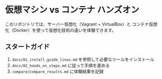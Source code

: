 # 仮想マシン vs コンテナ ハンズオン

このリポジトリでは、サーバー仮想化（Vagrant + VirtualBox）と
コンテナ仮想化（Docker）を使って仮想化技術の違いを体験できます。

## スタートガイド

1. `docs/01_install_guide_linux.md` を参照して必要なツールをインストール
2. `docs/02_hands_on_steps.md` に従って手順を進める
3. `compare/compare_results.md` に体験結果を記録
